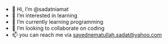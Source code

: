 - 👋 Hi, I’m @sadatniamat
- 👀 I’m interested in learning
- 🌱 I’m currently learning programming
- 💞️ I’m looking to collaborate on coding
- 📫 you can reach me via sayednematullah.sadat@yahoo.com
